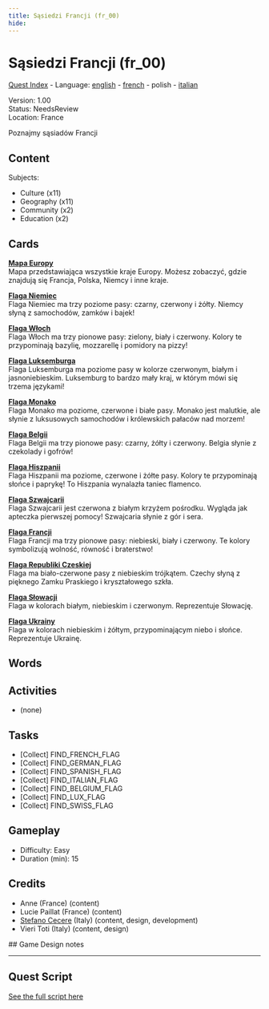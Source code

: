 ```yaml
---
title: Sąsiedzi Francji (fr_00)
hide:
---
```


# Sąsiedzi Francji (fr_00)
[Quest Index](./index.pl.md) - Language: [english](./fr_00.md) - [french](./fr_00.fr.md) - polish - [italian](./fr_00.it.md)

Version: 1.00  
Status: NeedsReview  
Location: France

Poznajmy sąsiadów Francji

## Content
Subjects: 

  - Culture (x11)
  - Geography (x11)
  - Community (x2)
  - Education (x2)


## Cards
**[Mapa Europy](../cards/index.md#concept_europe_map)**  
Mapa przedstawiająca wszystkie kraje Europy. Możesz zobaczyć, gdzie znajdują się Francja, Polska, Niemcy i inne kraje.  

**[Flaga Niemiec](../cards/index.md#flag_germany)**  
Flaga Niemiec ma trzy poziome pasy: czarny, czerwony i żółty. Niemcy słyną z samochodów, zamków i bajek!  

**[Flaga Włoch](../cards/index.md#flag_italy)**  
Flaga Włoch ma trzy pionowe pasy: zielony, biały i czerwony. Kolory te przypominają bazylię, mozzarellę i pomidory na pizzy!  

**[Flaga Luksemburga](../cards/index.md#flag_luxembourg)**  
Flaga Luksemburga ma poziome pasy w kolorze czerwonym, białym i jasnoniebieskim. Luksemburg to bardzo mały kraj, w którym mówi się trzema językami!  

**[Flaga Monako](../cards/index.md#flag_monaco)**  
Flaga Monako ma poziome, czerwone i białe pasy. Monako jest malutkie, ale słynie z luksusowych samochodów i królewskich pałaców nad morzem!  

**[Flaga Belgii](../cards/index.md#flag_belgium)**  
Flaga Belgii ma trzy pionowe pasy: czarny, żółty i czerwony. Belgia słynie z czekolady i gofrów!  

**[Flaga Hiszpanii](../cards/index.md#flag_spain)**  
Flaga Hiszpanii ma poziome, czerwone i żółte pasy. Kolory te przypominają słońce i paprykę! To Hiszpania wynalazła taniec flamenco.  

**[Flaga Szwajcarii](../cards/index.md#flag_switzerland)**  
Flaga Szwajcarii jest czerwona z białym krzyżem pośrodku. Wygląda jak apteczka pierwszej pomocy! Szwajcaria słynie z gór i sera.  

**[Flaga Francji](../cards/index.md#flag_france)**  
Flaga Francji ma trzy pionowe pasy: niebieski, biały i czerwony. Te kolory symbolizują wolność, równość i braterstwo!  

**[Flaga Republiki Czeskiej](../cards/index.md#flag_czech)**  
Flaga ma biało-czerwone pasy z niebieskim trójkątem. Czechy słyną z pięknego Zamku Praskiego i kryształowego szkła.  

**[Flaga Słowacji](../cards/index.md#flag_slovakia)**  
Flaga w kolorach białym, niebieskim i czerwonym. Reprezentuje Słowację.  

**[Flaga Ukrainy](../cards/index.md#flag_ukraine)**  
Flaga w kolorach niebieskim i żółtym, przypominającym niebo i słońce. Reprezentuje Ukrainę.  

## Words
## Activities
- (none)

## Tasks
- [Collect] FIND_FRENCH_FLAG
- [Collect] FIND_GERMAN_FLAG
- [Collect] FIND_SPANISH_FLAG
- [Collect] FIND_ITALIAN_FLAG
- [Collect] FIND_BELGIUM_FLAG
- [Collect] FIND_LUX_FLAG
- [Collect] FIND_SWISS_FLAG
## Gameplay
- Difficulty: Easy
- Duration (min): 15
## Credits
- Anne (France) (content)
- Lucie Paillat (France) (content)
- [Stefano Cecere](https://stefanocecere.com) (Italy) (content, design, development)
- Vieri Toti (Italy) (content, design)

## Game Design notes



---

## Quest Script

[See the full script here](./fr_00-script.pl.md)
